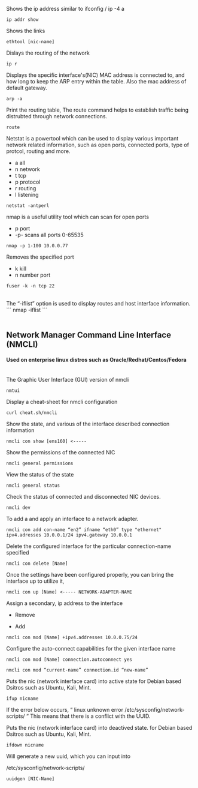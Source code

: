 Shows the ip address similar to ifconfig / ip -4 a
``` 
ip addr show 
```

Shows the links
```
ethtool [nic-name]
```


Dislays the routing of the network
```
ip r 
```

Displays the specific interface's(NIC) MAC address is connected to, and how long to keep the ARP entry within the table. Also the mac address of default gateway.
```
arp -a 
```


Print the routing table, The route command helps to establish traffic being distrubted through network connections.
```
route 
```

Netstat is a powertool which can be used to display various important network related information, such as open ports, connected ports, type of protcol, routing and more. 

- a all 
- n network  
- t tcp  
- p protocol 
- r routing 
- l listening

```
netstat -antperl 
```

nmap is a useful utility tool which can scan for open ports 
- p port  
- -p- scans all ports 0-65535 
```
nmap -p 1-100 10.0.0.77 
```

Removes the specified port
- k kill 
- n number port
```
fuser -k -n tcp 22 
```

<br>
The “-iflist” option is used to display routes and host interface information. 
```
nmap -iflist
```


<br>
<br>


<h2> Network Manager Command Line Interface (NMCLI) </h3> 
<h4> Used on enterprise linux distros such as Oracle/Redhat/Centos/Fedora  </h4>

<br>
The Graphic User Interface (GUI) version of nmcli 

```
nmtui
```

Display a cheat-sheet for nmcli configuration
```
curl cheat.sh/nmcli
```

Show the state, and various  of the interface described  connection information 
```
nmcli con show [ens160] <----- 
```

Show the permissions of the connected NIC 
```
nmcli general permissions
```

View the status of the state 
```
nmcli general status
```

Check the status of connected and disconnected NIC devices.
```
nmcli dev
```

To add a and apply an interface  to a network adapter.
```
nmcli con add con-name “en2” ifname “eth0” type "ethernet"  ipv4.adresses 10.0.0.1/24 ipv4.gateway 10.0.0.1
```

Delete the configured interface for the particular connection-name specified
```
nmcli con delete [Name]
```


Once the settings have been configured properly, you can bring the interface up to utilize it,
```
nmcli con up [Name] <----- NETWORK-ADAPTER-NAME
```

Assign a secondary, ip address to the interface
- Remove
+ Add

```
nmcli con mod [Name] +ipv4.addresses 10.0.0.75/24
```

Configure the auto-connect capabilities for the given interface name
```
nmcli con mod [Name] connection.autoconnect yes
```


```
nmcli con mod “current-name” connection.id “new-name”
```

Puts the nic (network interface card) into active state for Debian based Dsitros such as Ubuntu, Kali, Mint.

```
ifup nicname 
```


If the error below occurs,
“ linux unknown error /etc/sysconfig/network-scripts/ “
This means that there is a conflict with the UUID.

Puts the nic (network interface card) into deactived state. for Debian based Dsitros such as Ubuntu, Kali, Mint.

```
ifdown nicname 
```


Will generate a new uuid, which you can input into 

/etc/sysconfig/network-scripts/
```
uuidgen [NIC-Name]
```

